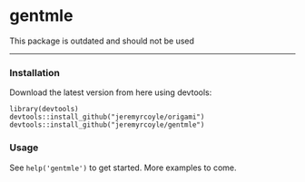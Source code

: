 gentmle
=======
This package is outdated and should not be used

--------------------------

### Installation

Download the latest version from here using devtools:

```
library(devtools)
devtools::install_github("jeremyrcoyle/origami")
devtools::install_github("jeremyrcoyle/gentmle")
```

### Usage

See `help('gentmle')` to get started. More examples to come.
